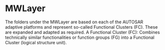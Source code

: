 # MWLayer

The folders under the MWLayer are based on each of the AUTOSAR adaptive platforms and represent 
so-called Functional Clusters (FC). These are expanded and adapted as required.
A Functional Cluster (FC): Combines technically similar functionalities or function groups (FG) 
into a Functional Cluster (logical structure unit).
